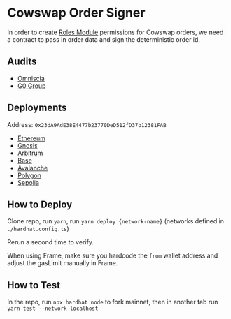 # Cowswap Order Signer

In order to create [Roles Module](https://github.com/gnosis/zodiac-modifier-roles) permissions for Cowswap orders, we need a contract to pass in order data and sign the deterministic order id.

## Audits

- [Omniscia](https://omniscia.io/reports/gnosis-guild-cow-order-signer-654ca7b04ca7a30019c86b95/)
- [G0 Group](https://github.com/g0-group/Audits/blob/master/CowswapOrderSignerDec2023.pdf)

## Deployments

Address: `0x23dA9AdE38E4477b23770DeD512fD37b12381FAB`

- [Ethereum](https://etherscan.io/address/0x23dA9AdE38E4477b23770DeD512fD37b12381FAB)
- [Gnosis](https://gnosisscan.io/address/0x23dA9AdE38E4477b23770DeD512fD37b12381FAB)
- [Arbitrum](https://arbiscan.io/address/0x23dA9AdE38E4477b23770DeD512fD37b12381FAB)
- [Base](https://basescan.org/address/0x23dA9AdE38E4477b23770DeD512fD37b12381FAB)
- [Avalanche](https://snowtrace.io/address/0x23dA9AdE38E4477b23770DeD512fD37b12381FAB)
- [Polygon](https://polygonscan.com/address/0x23dA9AdE38E4477b23770DeD512fD37b12381FAB)
- [Sepolia](https://sepolia.etherscan.io/address/0x23dA9AdE38E4477b23770DeD512fD37b12381FAB)

## How to Deploy

Clone repo, run `yarn`, run `yarn deploy {network-name}` (networks defined in `./hardhat.config.ts`)

Rerun a second time to verify.

When using Frame, make sure you hardcode the `from` wallet address and adjust the gasLimit manually in Frame.

## How to Test

In the repo, run `npx hardhat node` to fork mainnet, then in another tab run `yarn test --network localhost`
